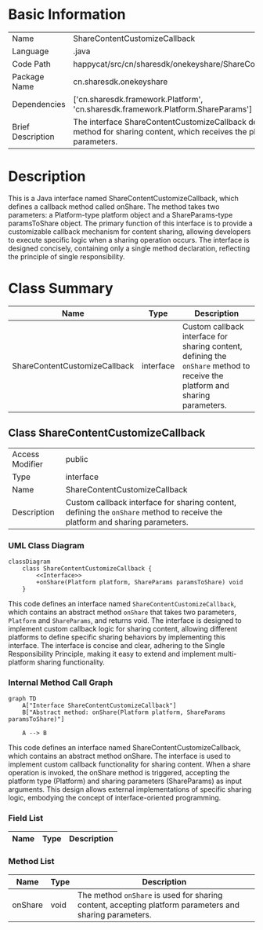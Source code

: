 # Basic Information

|      |      |
|------|------|
| Name | ShareContentCustomizeCallback |
| Language | .java |
| Code Path | happycat/src/cn/sharesdk/onekeyshare/ShareContentCustomizeCallback.java |
| Package Name | cn.sharesdk.onekeyshare |
| Dependencies | ['cn.sharesdk.framework.Platform', 'cn.sharesdk.framework.Platform.ShareParams'] |
| Brief Description | The interface ShareContentCustomizeCallback defines the onShare callback method for sharing content, which receives the platform and sharing parameters. |

# Description

This is a Java interface named ShareContentCustomizeCallback, which defines a callback method called onShare. The method takes two parameters: a Platform-type platform object and a ShareParams-type paramsToShare object. The primary function of this interface is to provide a customizable callback mechanism for content sharing, allowing developers to execute specific logic when a sharing operation occurs. The interface is designed concisely, containing only a single method declaration, reflecting the principle of single responsibility.

# Class Summary

| Name   | Type  | Description |
|-------|------|-------------|
| ShareContentCustomizeCallback | interface | Custom callback interface for sharing content, defining the `onShare` method to receive the platform and sharing parameters. |



## Class ShareContentCustomizeCallback

|      |      |
|------|------|
| Access Modifier | public |
| Type | interface |
| Name | ShareContentCustomizeCallback |
| Description | Custom callback interface for sharing content, defining the `onShare` method to receive the platform and sharing parameters. |


### UML Class Diagram

```mermaid
classDiagram
    class ShareContentCustomizeCallback {
        <<Interface>>
        +onShare(Platform platform, ShareParams paramsToShare) void
    }
```

This code defines an interface named `ShareContentCustomizeCallback`, which contains an abstract method `onShare` that takes two parameters, `Platform` and `ShareParams`, and returns void. The interface is designed to implement custom callback logic for sharing content, allowing different platforms to define specific sharing behaviors by implementing this interface. The interface is concise and clear, adhering to the Single Responsibility Principle, making it easy to extend and implement multi-platform sharing functionality.


### Internal Method Call Graph

```mermaid
graph TD
    A["Interface ShareContentCustomizeCallback"]
    B["Abstract method: onShare(Platform platform, ShareParams paramsToShare)"]
    
    A --> B
```

This code defines an interface named ShareContentCustomizeCallback, which contains an abstract method onShare. The interface is used to implement custom callback functionality for sharing content. When a share operation is invoked, the onShare method is triggered, accepting the platform type (Platform) and sharing parameters (ShareParams) as input arguments. This design allows external implementations of specific sharing logic, embodying the concept of interface-oriented programming.

### Field List

| Name  | Type  | Description |
|-------|-------|------|

### Method List

| Name  | Type  | Description |
|-------|-------|------|
| onShare | void | The method `onShare` is used for sharing content, accepting platform parameters and sharing parameters. |




